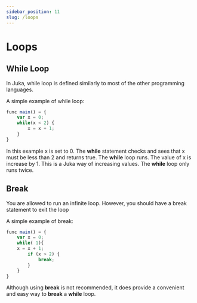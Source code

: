 ```yaml
---
sidebar_position: 11
slug: /loops
---
```


# Loops

## While Loop

In Juka, while loop is defined similarly to most of the other programming languages.

A simple example of while loop:

```jsx
func main() = {
    var x = 0;
    while(x < 2) {
        x = x + 1;
    }
}
```

In this example x is set to 0. The **while** statement checks and sees that x must be less than 2 and returns true. The **while** loop runs. The value of x is increase by 1. This is a Juka way of increasing values. The **while** loop only runs twice.

## Break
You are allowed to run an infinite loop. However, you should have a break statement to exit the loop

A simple example of break:

```jsx
func main() = {
    var x = 0;
    while( 1){
    x = x + 1;
        if (x > 2) {
            break;
        }
    }
}
```

Although using **break** is not recommended, it does provide a convenient and easy way to **break** a **while** loop.